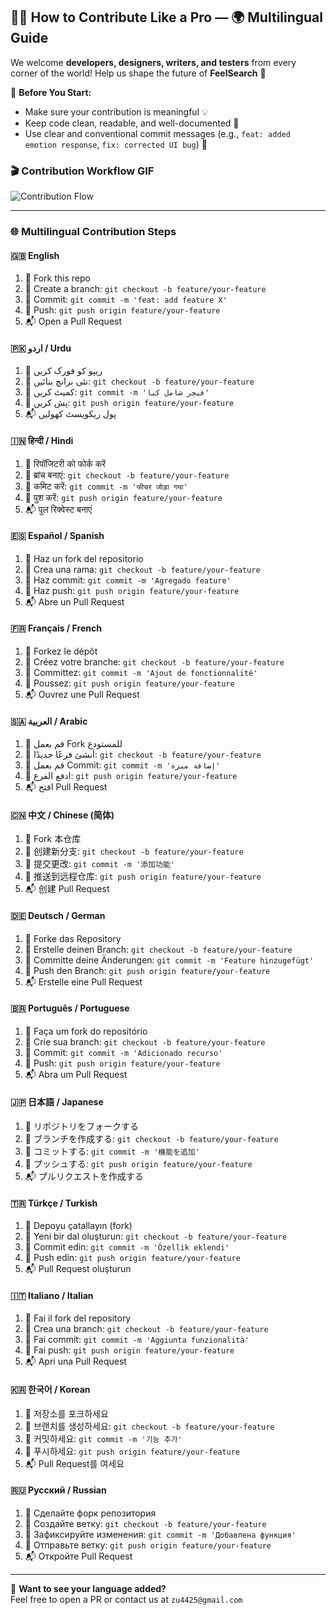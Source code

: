 
## 🤝✨ How to Contribute Like a Pro — 🌍 Multilingual Guide

We welcome **developers, designers, writers, and testers** from every corner of the world! Help us shape the future of **FeelSearch** 🚀

📢 **Before You Start:**
- Make sure your contribution is meaningful 💡
- Keep code clean, readable, and well-documented 🧼
- Use clear and conventional commit messages (e.g., `feat: added emotion response`, `fix: corrected UI bug`) 📌

### 🎬 Contribution Workflow GIF

![Contribution Flow](https://media.giphy.com/media/xUPGcguWZHRC2HyBRS/giphy.gif)

---

### 🌐 Multilingual Contribution Steps

#### 🇬🇧 English
1. 🍴 Fork this repo
2. 🔧 Create a branch: `git checkout -b feature/your-feature`
3. 💾 Commit: `git commit -m 'feat: add feature X'`
4. 🚀 Push: `git push origin feature/your-feature`
5. 📬 Open a Pull Request

#### 🇵🇰 اردو / Urdu
1. 🍴 ریپو کو فورک کریں
2. 🔧 نئی برانچ بنائیں: `git checkout -b feature/your-feature`
3. 💾 کمیٹ کریں: `git commit -m 'فیچر شامل کیا'`
4. 🚀 پش کریں: `git push origin feature/your-feature`
5. 📬 پول ریکویسٹ کھولیں

#### 🇮🇳 हिन्दी / Hindi
1. 🍴 रिपॉजिटरी को फोर्क करें
2. 🔧 ब्रांच बनाएं: `git checkout -b feature/your-feature`
3. 💾 कमिट करें: `git commit -m 'फीचर जोड़ा गया'`
4. 🚀 पुश करें: `git push origin feature/your-feature`
5. 📬 पुल रिक्वेस्ट बनाएं

#### 🇪🇸 Español / Spanish
1. 🍴 Haz un fork del repositorio
2. 🔧 Crea una rama: `git checkout -b feature/your-feature`
3. 💾 Haz commit: `git commit -m 'Agregado feature'`
4. 🚀 Haz push: `git push origin feature/your-feature`
5. 📬 Abre un Pull Request

#### 🇫🇷 Français / French
1. 🍴 Forkez le dépôt
2. 🔧 Créez votre branche: `git checkout -b feature/your-feature`
3. 💾 Committez: `git commit -m 'Ajout de fonctionnalité'`
4. 🚀 Poussez: `git push origin feature/your-feature`
5. 📬 Ouvrez une Pull Request

#### 🇸🇦 العربية / Arabic
1. 🍴 قم بعمل Fork للمستودع
2. 🔧 أنشئ فرعًا جديدًا: `git checkout -b feature/your-feature`
3. 💾 قم بعمل Commit: `git commit -m 'إضافة ميزة'`
4. 🚀 ادفع الفرع: `git push origin feature/your-feature`
5. 📬 افتح Pull Request

#### 🇨🇳 中文 / Chinese (简体)
1. 🍴 Fork 本仓库
2. 🔧 创建新分支: `git checkout -b feature/your-feature`
3. 💾 提交更改: `git commit -m '添加功能'`
4. 🚀 推送到远程仓库: `git push origin feature/your-feature`
5. 📬 创建 Pull Request

#### 🇩🇪 Deutsch / German
1. 🍴 Forke das Repository
2. 🔧 Erstelle deinen Branch: `git checkout -b feature/your-feature`
3. 💾 Committe deine Änderungen: `git commit -m 'Feature hinzugefügt'`
4. 🚀 Push den Branch: `git push origin feature/your-feature`
5. 📬 Erstelle eine Pull Request

#### 🇧🇷 Português / Portuguese
1. 🍴 Faça um fork do repositório
2. 🔧 Crie sua branch: `git checkout -b feature/your-feature`
3. 💾 Commit: `git commit -m 'Adicionado recurso'`
4. 🚀 Push: `git push origin feature/your-feature`
5. 📬 Abra um Pull Request

#### 🇯🇵 日本語 / Japanese
1. 🍴 リポジトリをフォークする
2. 🔧 ブランチを作成する: `git checkout -b feature/your-feature`
3. 💾 コミットする: `git commit -m '機能を追加'`
4. 🚀 プッシュする: `git push origin feature/your-feature`
5. 📬 プルリクエストを作成する

#### 🇹🇷 Türkçe / Turkish
1. 🍴 Depoyu çatallayın (fork)
2. 🔧 Yeni bir dal oluşturun: `git checkout -b feature/your-feature`
3. 💾 Commit edin: `git commit -m 'Özellik eklendi'`
4. 🚀 Push edin: `git push origin feature/your-feature`
5. 📬 Pull Request oluşturun

#### 🇮🇹 Italiano / Italian
1. 🍴 Fai il fork del repository
2. 🔧 Crea una branch: `git checkout -b feature/your-feature`
3. 💾 Fai commit: `git commit -m 'Aggiunta funzionalità'`
4. 🚀 Fai push: `git push origin feature/your-feature`
5. 📬 Apri una Pull Request

#### 🇰🇷 한국어 / Korean
1. 🍴 저장소를 포크하세요
2. 🔧 브랜치를 생성하세요: `git checkout -b feature/your-feature`
3. 💾 커밋하세요: `git commit -m '기능 추가'`
4. 🚀 푸시하세요: `git push origin feature/your-feature`
5. 📬 Pull Request를 여세요

#### 🇷🇺 Русский / Russian
1. 🍴 Сделайте форк репозитория
2. 🔧 Создайте ветку: `git checkout -b feature/your-feature`
3. 💾 Зафиксируйте изменения: `git commit -m 'Добавлена функция'`
4. 🚀 Отправьте ветку: `git push origin feature/your-feature`
5. 📬 Откройте Pull Request

---

💬 **Want to see your language added?**  
Feel free to open a PR or contact us at `zu4425@gmail.com`

